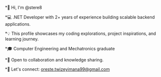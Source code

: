 *👋 Hi, I'm @stere8

*💻 .NET Developer with 2+ years of experience building scalable backend applications.

*💡 This profile showcases my coding explorations, project inspirations, and learning journey.

*🎓 Computer Engineering and Mechatronics graduate

*🚀 Open to collaboration and knowledge sharing.

*💬 Let's connect: oreste.twizeyimana99@gmail.com

